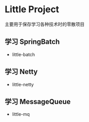 # Little Project

主要用于保存学习各种技术时的零散项目

## 学习 SpringBatch

- little-batch

## 学习 Netty

- little-netty

## 学习 MessageQueue

- little-mq
